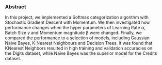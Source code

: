### Abstract
In this project, we implemented a Softmax categorization algorithm with Stochastic Gradient Descent with
Momentum. We then investigated how performance changes when the hyper parameters of Learning Rate α,
Batch Size γ and Momentum magnitude β were changed. Finally, we compared the performance to a selection
of models, including Gaussian Naive Bayes, K-Nearest Neighbours and Decision Trees. It was found that KNearest Neighbors resulted in high training and validation accuracies on the Digits dataset, while Naive Bayes
was the superior model for the Credits dataset.



